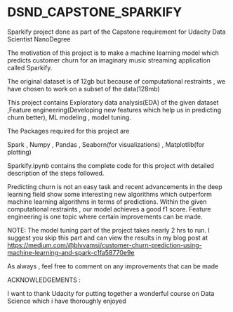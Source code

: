 # DSND_CAPSTONE_SPARKIFY
Sparkify project done as part of the Capstone requirement for Udacity Data Scientist NanoDegree

The motivation of this project is to make a machine learning model which predicts customer churn for an imaginary music streaming application called Sparkify.

The original dataset is of 12gb but because of computational restraints , we have chosen to work on a subset of the data(128mb)

This project contains Exploratory data analysis(EDA) of the given dataset ,Feature engineering(Developing new features which help us in predicting churn better), ML modeling , model tuning.

The Packages required for this project are 

Spark , Numpy , Pandas , Seaborn(for visualizations) , Matplotlib(for plotting)

Sparkify.ipynb contains the complete code for this project with detailed description of the steps followed.

Predicting churn is not an easy task and recent advancements in the deep learning field show some interesting new algorithms which outperform machine learning algorithms in terms of predictions. Within the given computational restraints , our model achieves a good f1 score. Feature engineering is one topic where certain improvements can be made.


NOTE: The model tuning part of the project takes nearly 2 hrs to run. I suggest you skip this part and can view the results in my blog post at https://medium.com/@blvvamsi/customer-churn-prediction-using-machine-learning-and-spark-c1fa58770e9e

As always , feel free to comment on any improvements that can be made


ACKNOWLEDGEMENTS :

I want to thank Udacity for putting together a wonderful course on Data Science which i have thoroughly enjoyed
